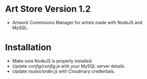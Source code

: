 # Art Store Version 1.2
- Artwork Commisions Manager for artists made with NodeJS and MySQL.

# Installation
- Make sure NodeJS is properly installed.
- Update *config/config.js* with your MySQL server details.
- Update *routes/order.js* with Cloudinary credentials.
